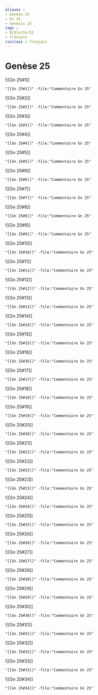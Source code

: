 ```yaml
---
aliases : 
- Genèse 25
- Gn 25
- Genesis 25
tags : 
- Bible/Gn/25
- français
cssclass : français
---
```


# Genèse 25

![[Gn 25#1]]

```query
"[[Gn 25#1]]" -file:"Commentaire Gn 25"
```

![[Gn 25#2]]

```query
"[[Gn 25#2]]" -file:"Commentaire Gn 25"
```

![[Gn 25#3]]

```query
"[[Gn 25#3]]" -file:"Commentaire Gn 25"
```

![[Gn 25#4]]

```query
"[[Gn 25#4]]" -file:"Commentaire Gn 25"
```

![[Gn 25#5]]

```query
"[[Gn 25#5]]" -file:"Commentaire Gn 25"
```

![[Gn 25#6]]

```query
"[[Gn 25#6]]" -file:"Commentaire Gn 25"
```

![[Gn 25#7]]

```query
"[[Gn 25#7]]" -file:"Commentaire Gn 25"
```

![[Gn 25#8]]

```query
"[[Gn 25#8]]" -file:"Commentaire Gn 25"
```

![[Gn 25#9]]

```query
"[[Gn 25#9]]" -file:"Commentaire Gn 25"
```

![[Gn 25#10]]

```query
"[[Gn 25#10]]" -file:"Commentaire Gn 25"
```

![[Gn 25#11]]

```query
"[[Gn 25#11]]" -file:"Commentaire Gn 25"
```

![[Gn 25#12]]

```query
"[[Gn 25#12]]" -file:"Commentaire Gn 25"
```

![[Gn 25#13]]

```query
"[[Gn 25#13]]" -file:"Commentaire Gn 25"
```

![[Gn 25#14]]

```query
"[[Gn 25#14]]" -file:"Commentaire Gn 25"
```

![[Gn 25#15]]

```query
"[[Gn 25#15]]" -file:"Commentaire Gn 25"
```

![[Gn 25#16]]

```query
"[[Gn 25#16]]" -file:"Commentaire Gn 25"
```

![[Gn 25#17]]

```query
"[[Gn 25#17]]" -file:"Commentaire Gn 25"
```

![[Gn 25#18]]

```query
"[[Gn 25#18]]" -file:"Commentaire Gn 25"
```

![[Gn 25#19]]

```query
"[[Gn 25#19]]" -file:"Commentaire Gn 25"
```

![[Gn 25#20]]

```query
"[[Gn 25#20]]" -file:"Commentaire Gn 25"
```

![[Gn 25#21]]

```query
"[[Gn 25#21]]" -file:"Commentaire Gn 25"
```

![[Gn 25#22]]

```query
"[[Gn 25#22]]" -file:"Commentaire Gn 25"
```

![[Gn 25#23]]

```query
"[[Gn 25#23]]" -file:"Commentaire Gn 25"
```

![[Gn 25#24]]

```query
"[[Gn 25#24]]" -file:"Commentaire Gn 25"
```

![[Gn 25#25]]

```query
"[[Gn 25#25]]" -file:"Commentaire Gn 25"
```

![[Gn 25#26]]

```query
"[[Gn 25#26]]" -file:"Commentaire Gn 25"
```

![[Gn 25#27]]

```query
"[[Gn 25#27]]" -file:"Commentaire Gn 25"
```

![[Gn 25#28]]

```query
"[[Gn 25#28]]" -file:"Commentaire Gn 25"
```

![[Gn 25#29]]

```query
"[[Gn 25#29]]" -file:"Commentaire Gn 25"
```

![[Gn 25#30]]

```query
"[[Gn 25#30]]" -file:"Commentaire Gn 25"
```

![[Gn 25#31]]

```query
"[[Gn 25#31]]" -file:"Commentaire Gn 25"
```

![[Gn 25#32]]

```query
"[[Gn 25#32]]" -file:"Commentaire Gn 25"
```

![[Gn 25#33]]

```query
"[[Gn 25#33]]" -file:"Commentaire Gn 25"
```

![[Gn 25#34]]

```query
"[[Gn 25#34]]" -file:"Commentaire Gn 25"
```

